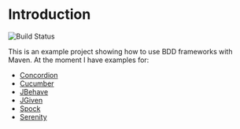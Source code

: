 # Introduction
![Build Status](https://github.com/mszalbach/BDD/workflows/Java%20CI%20with%20Maven/badge.svg)

This is an example project showing how to use BDD frameworks with Maven.
At the moment I have examples for:

*   [Concordion](http://www.concordion.org/)
*   [Cucumber](http://cukes.info/)
*   [JBehave](http://jbehave.org/)
*   [JGiven](http://jgiven.org/)
*   [Spock](https://code.google.com/p/spock/)
*   [Serenity](http://thucydides.info/)

